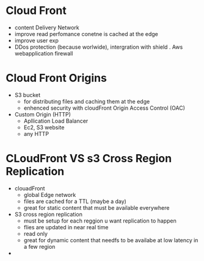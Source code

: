 # Cloud Front
 - content Delivery Network
 - improve read perfomance conetne is cached at the edge
 - improve user exp
 - DDos protection (because worlwide), intergration with shield . Aws webapplication firewall
# Cloud Front Origins
 - S3 bucket
     - for distributing files and caching them at the edge
     - enhenced security with cloudFront Origin Access Control (OAC)
 - Custom Origin (HTTP)
     - Apllication Load Balancer
     - Ec2, S3 website
     - any HTTP
# CLoudFront VS s3 Cross Region Replication
 - clouadFront
     - global Edge network
     - files are cached for a TTL (maybe a day)
     - great for static content that must be available everywhere
 - S3 cross region replication
     - must be setup for each reggion u want replication to happen
     - flies are updated in near real time
     - read only
     - great for dynamic content that needfs to be availabe at low latency in a few region
 -  
